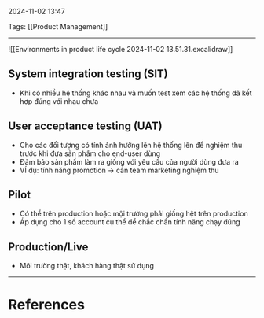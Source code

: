 2024-11-02 13:47

Tags: [[Product Management]] 

---

![[Environments in product life cycle 2024-11-02 13.51.31.excalidraw]]
## System integration testing (SIT)
- Khi có nhiều hệ thống khác nhau và muốn test xem các hệ thống đã kết hợp đúng với nhau chưa
## User acceptance testing (UAT)
- Cho các đối tượng có tính ảnh hưởng lên hệ thống lên để nghiệm thu trước khi đưa sản phẩm cho end-user dùng
- Đảm bảo sản phẩm làm ra giống với yêu cầu của người dùng đưa ra
- VÍ dụ: tính năng promotion -> cần team marketing nghiệm thu
## Pilot
- Có thể trên production hoặc mội trường phải giống hệt trên production
- Áp dụng cho 1 số account cụ thể để chắc chắn tính năng chạy đúng
## Production/Live
- Môi trường thật, khách hàng thật sử dụng

---
# References